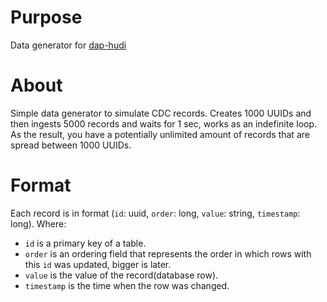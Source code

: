 # Purpose
Data generator for [dap-hudi](https://github.com/VitoMakarevich/dap-hudi)
# About
Simple data generator to simulate CDC records. Creates 1000 UUIDs and then
ingests 5000 records and waits for 1 sec, works as an indefinite loop.
As the result, you have a potentially unlimited amount of records that are spread
between 1000 UUIDs.
# Format
Each record is in format (`id`: uuid, `order`: long, `value`: string, `timestamp`: long). Where:
- `id` is a primary key of a table.
- `order` is an ordering field that represents the order in which rows with this `id` was updated, bigger is later.
- `value` is the value of the record(database row).
- `timestamp` is the time when the row was changed.